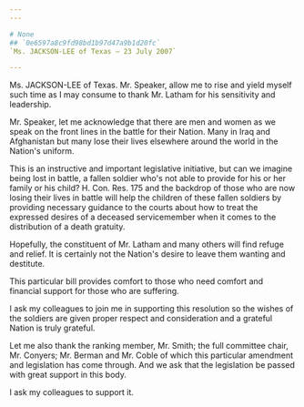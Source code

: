 ```yaml
---
---

# None
## `0e6597a8c9fd98bd1b97d47a9b1d20fc`
`Ms. JACKSON-LEE of Texas — 23 July 2007`

---
```



Ms. JACKSON-LEE of Texas. Mr. Speaker, allow me to rise and yield 
myself such time as I may consume to thank Mr. Latham for his 
sensitivity and leadership.

Mr. Speaker, let me acknowledge that there are men and women as we 
speak on the front lines in the battle for their Nation. Many in Iraq 
and Afghanistan but many lose their lives elsewhere around the world in 
the Nation's uniform.

This is an instructive and important legislative initiative, but can 
we imagine being lost in battle, a fallen soldier who's not able to 
provide for his or her family or his child? H. Con. Res. 175 and the 
backdrop of those who are now losing their lives in battle will help 
the children of these fallen soldiers by providing necessary guidance 
to the courts about how to treat the expressed desires of a deceased 
servicemember when it comes to the distribution of a death gratuity.

Hopefully, the constituent of Mr. Latham and many others will find 
refuge and relief. It is certainly not the Nation's desire to leave 
them wanting and destitute.

This particular bill provides comfort to those who need comfort and 
financial support for those who are suffering.

I ask my colleagues to join me in supporting this resolution so the 
wishes of the soldiers are given proper respect and consideration and a 
grateful Nation is truly grateful.

Let me also thank the ranking member, Mr. Smith; the full committee 
chair, Mr. Conyers; Mr. Berman and Mr. Coble of which this particular 
amendment and legislation has come through. And we ask that the 
legislation be passed with great support in this body.

I ask my colleagues to support it.